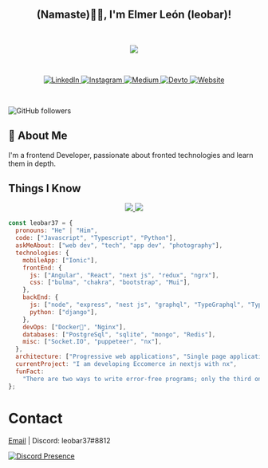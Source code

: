 <h2 align="center" >(Namaste)🙏🏻, I'm Elmer León (leobar)! </h2>
<br/>
<p align="center">
<img src="https://media1.giphy.com/media/ZVik7pBtu9dNS/giphy.gif" >
</p>
<br/>
<p align="center">
  <a href="https://www.linkedin.com/in/elmer-joselito-leon-barboza-186729210/" target="_blank">
    <img src="https://img.shields.io/badge/linkedin-%230077B5.svg?&style=for-the-badge&logo=linkedin&logoColor=white&color=071A2C" alt="LinkedIn"/>
  </a>
  <a href="https://instagram.com/leobar_37" target="_blank">
    <img src="https://img.shields.io/badge/instagram-%23E4405F.svg?&style=for-the-badge&logo=instagram&logoColor=white&color=071A2C" alt="Instagram"/>
  </a>
  <a href="https://medium.com/@leobar37" target="_blank">
    <img src="https://img.shields.io/badge/medium-%2312100E.svg?&style=for-the-badge&logo=medium&logoColor=white&color=071A2C" alt="Medium"/>
  </a>
  <a href="https://dev.to/leobar37" target="_blank">
    <img src="https://img.shields.io/badge/blog-%2312100E.svg?&style=for-the-badge&logo=dev.to&logoColor=white&color=071A2C" alt="Devto"/>
  </a>
  <a href="https://videsolutions.me" target="_blank">
    <img src="https://img.shields.io/badge/startup-%2312100E.svg?&style=for-the-badge&logo=apacherocketmq&logoColor=white&color=071A2C" alt="Website"/>
  </a>
</p>

<br/>

![GitHub followers](https://img.shields.io/github/followers/leobar37?label=Follow&style=social)

## 🚀 About Me

I'm a frontend Developer, passionate about fronted technologies and learn them in depth.

## Things I Know

<p align="center">
  <a href="https://skillicons.dev">
    <img src="https://skillicons.dev/icons?i=js,ts,html,css,scss,prisma,linux,bash,docker,figma"/>
    <img src="https://skillicons.dev/icons?i=git,nextjs,nodejs,py,react,java,tailwind,vim,vscode"/>
  </a>
</p>


```javascript
const leobar37 = {
  pronouns: "He" | "Him",
  code: ["Javascript", "Typescript", "Python"],
  askMeAbout: ["web dev", "tech", "app dev", "photography"],
  technologies: {
    mobileApp: ["Ionic"],
    frontEnd: {
      js: ["Angular", "React", "next js", "redux", "ngrx"],
      css: ["bulma", "chakra", "bootstrap", "Mui"],
    },
    backEnd: {
      js: ["node", "express", "nest js", "graphql", "TypeGraphql", "TypeOrm"],
      python: ["django"],
    },
    devOps: ["Docker🐳", "Nginx"],
    databases: ["PostgreSql", "sqlite", "mongo", "Redis"],
    misc: ["Socket.IO", "puppeteer", "nx"],
  },
  architecture: ["Progressive web applications", "Single page applications"],
  currentProject: "I am developing Eccomerce in nextjs with nx",
  funFact:
    "There are two ways to write error-free programs; only the third one works",
};
```
# Contact

 [Email](mailto:leonbarbozaelmerjoselito@gmail.com) | Discord: leobar37#8812

[![Discord Presence](https://lanyard.cnrad.dev/api/554177902871314473)](https://discord.com/users/554177902871314473)

